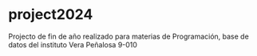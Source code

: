 # project2024
Projecto de fin de año realizado para materias de Programación, base de datos del instituto Vera Peñalosa 9-010
